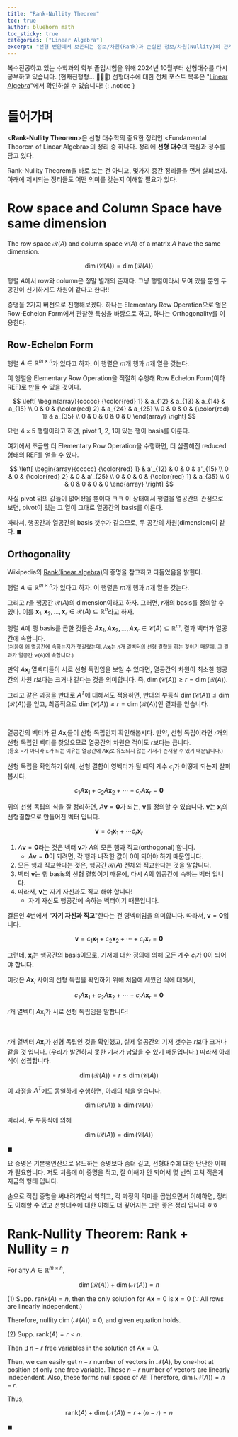 ```yaml
---
title: "Rank-Nullity Theorem"
toc: true
author: bluehorn_math
toc_sticky: true
categories: ["Linear Algebra"]
excerpt: "선형 변환에서 보존되는 정보/차원(Rank)과 손실된 정보/차원(Nullity)의 관계를 말하는 선형 대수의 기본 정리. 그리고 선형변환에서 행공간과 열공간의 관계에 대해. 전혀 관련이 없어 보이는 두 공간은 같은 차원은 가진다!"
---
```


복수전공하고 있는 수학과의 학부 졸업시험을 위해 2024년 10월부터 선형대수를 다시 공부하고 있습니다. (현재진행형... 🏃‍♂️‍➡️) 선형대수에 대한 전체 포스트 목록은 "[Linear Algebra](/categories/linear-algebra)"에서 확인하실 수 있습니다!
{: .notice }

# 들어가며

\<**Rank-Nullity Theorem**\>은 선형 대수학의 중요한 정리인 \<Fundamental Theorem of Linear Algebra\>의 정리 중 하나다. 정리에 **선형 대수**의 핵심과 정수를 담고 있다.

Rank-Nullity Theorem을 바로 보는 건 아니고, 몇가지 중간 정리들을 먼저 살펴보자. 아래에 제시되는 정리들도 어떤 의미를 갖는지 이해할 필요가 있다.

# Row space and Column Space have same dimension

<div class="theorem" markdown="1">

The row space $\mathcal{R}(A)$ and column space $\mathcal{C}(A)$ of a matrix $A$ have the same dimension.

$$
\dim (\mathcal{C}(A)) = \dim (\mathcal{R}(A))
$$

</div>

행렬 $A$에서 row와 column은 정말 별개의 존재다. 그냥 행렬이라서 모여 있을 뿐인 두 공간이 신기하게도 차원이 같다고 한다!!

증명을 2가지 버전으로 진행해보겠다. 하나는 Elementary Row Operation으로 얻은 Row-Echelon Form에서 관찰한 특성을 바탕으로 하고, 하나는 Orthogonality를 이용한다.

## Row-Echelon Form

<div class="proof" markdown="1">

행렬 $A \in \mathbb{R}^{m\times n}$가 있다고 하자. 이 행렬은 $m$개 행과 $n$개 열을 갖는다.

이 행렬을 Elementary Row Operation을 적절히 수행해 Row Echelon Form(이하 REF)로 만들 수 있을 것이다.

$$
\left[ \begin{array}{ccccc}
{\color{red} 1} & a_{12} & a_{13} & a_{14} & a_{15} \\
0 & 0 & {\color{red} 2} & a_{24} & a_{25} \\
0 & 0 & 0 & {\color{red} 1} & a_{35} \\
0 & 0 & 0 & 0 & 0
\end{array} \right]
$$

요런 $4 \times 5$ 행렬이라고 하면, pivot 1, 2, 1이 있는 행이 basis를 이룬다.

여기에서 조금만 더 Elementary Row Operation을 수행하면, 더 심플해진 reduced 형태의 REF를 얻을 수 있다.

$$
\left[ \begin{array}{ccccc}
{\color{red} 1} & a'_{12} & 0 & 0 & a'_{15} \\
0 & 0 & {\color{red} 2} & 0 & a'_{25} \\
0 & 0 & 0 & {\color{red} 1} & a_{35} \\
0 & 0 & 0 & 0 & 0
\end{array} \right]
$$

사실 pivot 위의 값들이 없어졌을 뿐이다 ㅋㅋ 이 상태에서 행렬을 열공간의 관점으로 보면, pivot이 있는 그 열이 그대로 열공간의 basis를 이룬다.

따라서, 행공간과 열공간의 basis 갯수가 같으므로, 두 공간의 차원(dimension)이 같다. $\blacksquare$

</div>


## Orthogonality

Wikipedia의 [Rank(linear algebra)](https://en.wikipedia.org/wiki/Rank_%28linear_algebra%29#Proof_using_orthogonality)의 증명을 참고하고 다듬었음을 밝힌다.

<div class="proof" markdown="1">

행렬 $A \in \mathbb{R}^{m\times n}$가 있다고 하자. 이 행렬은 $m$개 행과 $n$개 열을 갖는다.

그리고 $r$을 행공간 $\mathcal{R}(A)$의 dimension이라고 하자. 그러면, $r$개의 basis를 정의할 수 있다. 이를 $\mathbf{x}_1, \mathbf{x}_2, \dots, \mathbf{x}_r \in \mathcal{R}(A) \subseteq \mathbb{R}^{n}$라고 하자.

행렬 $A$에 행 basis를 곱한 것들은 $A \mathbf{x}_1, A \mathbf{x}_2, \dots, A \mathbf{x}_r \in \mathcal{C}(A) \subseteq \mathbb{R}^{m}$, 결과 벡터가 열공간에 속합니다.<br/>
<small>(처음에 왜 열공간에 속하는지가 헷갈렸는데, $A \mathbf{x}_i$는 $n$개 열벡터의 선형 결합을 하는 것이기 때문에, 그 결과가 열공간 $\mathcal{C}(A)$에 속합니다.)</small>

만약 $A\mathbf{x}_i$ 열벡터들이 서로 선형 독립임을 보일 수 있다면, 열공간의 차원이 최소한 행공간의 차원 $r$보다는 크거나 같다는 것을 의미합니다. 즉, $\dim (\mathcal{C}(A)) \ge r = \dim (\mathcal{R}(A))$.

그리고 같은 과정을 반대로 $A^T$에 대해서도 적용하면, 반대의 부등식 $\dim (\mathcal{C}(A)) \le \dim (\mathcal{R}(A))$를 얻고, 최종적으로 $\dim (\mathcal{C}(A)) \ge r = \dim (\mathcal{R}(A))$인 결과를 얻습니다.


<br/>

열공간의 벡터가 된 $A \mathbf{x}_i$들이 선형 독립인지 확인해봅시다. 만약, 선형 독립이라면 $r$개의 선형 독립인 벡터를 찾았으므로 열공간의 차원은 적어도 $r$보다는 큽니다. <br/>
<small>(등호 $=$가 아니라 $\ge$가 되는 이유는 열공간에 $A \mathbf{x}_i$로 유도되지 않는 기저가 존재할 수 있기 때문입니다.)</small>

선형 독립을 확인하기 위해, 선형 결합이 영벡터가 될 때의 계수 $c_i$가 어떻게 되는지 살펴봅시다.

$$
c_1 A \mathbf{x}_1 + c_2 A \mathbf{x}_2 + \cdots + c_r A \mathbf{x}_r = \mathbf{0}
$$

위의 선형 독립의 식을 잘 정리하면, $A \mathbf{v} = \mathbf{0}$가 되는, $\mathbf{v}$를 정의할 수 있습니다. $\mathbf{v}$는 $\mathbf{x}_i$의 선형결합으로 만들어진 벡터 입니다.

$$
\mathbf{v} = c_1 \mathbf{x}_1 + \cdots c_r \mathbf{x}_r
$$

1. $A \mathbf{v} = \mathbf{0}$라는 것은 벡터 $\mathbf{v}$가 $A$의 모든 행과 직교(orthogonal) 합니다.
   - $A \mathbf{v} = \mathbf{0}$이 되려면, 각 행과 내적한 값이 0이 되어야 하기 때문입니다.
2. 모든 행과 직교한다는 것은, 행공간 $\mathcal{R}(A)$ 전체와 직교한다는 것을 말합니다.
3. 벡터 $\mathbf{v}$는 행 basis의 선형 결합이기 때문에, 다시 $A$의 행공간에 속하는 벡터 입니다.
4. 따라서, $\mathbf{v}$는 자기 자신과도 직교 해야 합니다!
   - 자기 자신도 행공간에 속하는 벡터이기 때문입니다.

결론인 4번에서 "**자기 자신과 직교**"한다는 건 영벡터임을 의미합니다. 따라서, $\mathbf{v} = \mathbf{0}$입니다.

$$
\mathbf{v} = c_1 \mathbf{x}_1 + c_2 \mathbf{x}_2 + \cdots + c_r \mathbf{x}_r = \mathbf{0}
$$

그런데, $\mathbf{x}_i$는 행공간의 basis이므로, 기저에 대한 정의에 의해 모든 계수 $c_i$가 $0$이 되어야 합니다.

이것은 $A \mathbf{x}_i$ 사이의 선형 독립을 확인하기 위해 처음에 세웠던 식에 대해서,

$$
c_1 A \mathbf{x}_1 + c_2 A \mathbf{x}_2 + \cdots + c_r A \mathbf{x}_r = \mathbf{0}
$$

$r$개 열벡터 $A \mathbf{x}_i$가 서로 선형 독립임을 말합니다!

<br/>

$r$개 열벡터 $A \mathbf{x}_i$가 선형 독립인 것을 확인했고, 실제 열공간의 기저 갯수는 $r$보다 크거나 같을 것 입니다. (우리가 발견하지 못한 기저가 남았을 수 있기 때문입니다.) 따라서 아래 식이 성립합니다.

$$
\dim (\mathcal{R}(A)) = r \le \dim (\mathcal{C}(A))
$$

이 과정을 $A^{T}$에도 동일하게 수행하면, 아래의 식을 얻습니다.

$$
\dim (\mathcal{R}(A)) \ge \dim (\mathcal{C}(A))
$$

따라서, 두 부등식에 의해

$$
\dim (\mathcal{R}(A)) = \dim (\mathcal{C}(A))
$$

$\blacksquare$

</div>

요 증명은 기본행연산으로 유도하는 증명보다 좀더 길고, 선형대수에 대한 단단한 이해가 필요합니다. 저도 처음에 이 증명을 적고, 잘 이해가 안 되어서 몇 번씩 고쳐 적은게 지금의 형태 입니다.

손으로 직접 증명을 써내려가면서 익히고, 각 과정의 의미를 곱씹으면서 이해하면, 정리도 이해할 수 있고 선형대수에 대한 이해도 더 깊어지는 그런 좋은 정리 입니다 ㅎㅎ



# Rank-Nullity Theorem: Rank + Nullity = $n$

<div class="theorem" markdown="1">

For any $A \in \mathbb{R}^{m \times n}$,

$$
\dim (\mathcal{R}(A)) + \dim (\mathcal{N}(A)) = n
$$

</div>

<div class="proof" markdown="1">

(1) Supp. $\text{rank}(A) = n$, then the only solution for $A \mathbf{x} = 0$ is $\mathbf{x} = 0$ ($\because$ All rows are linearly independent.)

Therefore, nullity $\dim (\mathcal{N}(A)) = 0$, and given equation holds.

(2) Supp. $\text{rank}(A) = r < n$.

Then $\exists$ $n-r$ free variables in the solution of $A \mathbf{x} = 0$.

Then, we can easily get $n-r$ number of vectors in $\mathcal{N}(A)$, by one-hot at position of only one free variable. These $n-r$ number of vectors are linearly independent. Also, these forms null space of $A$!! Therefore, $\dim (\mathcal{N}(A)) = n-r$.

Thus,

$$
\text{rank}(A) + \dim (\mathcal{N}(A)) = r + (n-r) = n
$$

$\blacksquare$

</div>

